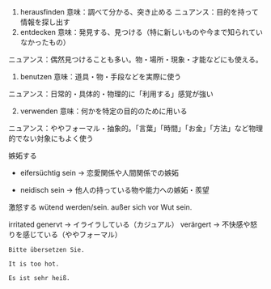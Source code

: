 1. herausfinden
意味：調べて分かる、突き止める
ニュアンス：目的を持って情報を探し出す
2. entdecken
意味：発見する、見つける（特に新しいものや今まで知られていなかったもの）

ニュアンス：偶然見つけることも多い。物・場所・現象・才能などにも使える。

1. benutzen
意味：道具・物・手段などを実際に使う

ニュアンス：日常的・具体的・物理的に「利用する」感覚が強い

2. verwenden
意味：何かを特定の目的のために用いる

ニュアンス：ややフォーマル・抽象的。「言葉」「時間」「お金」「方法」など物理的でない対象にもよく使う

嫉妬する

* eifersüchtig sein → 恋愛関係や人間関係での嫉妬

* neidisch sein → 他人の持っている物や能力への嫉妬・羨望


激怒する
wütend werden/sein.
außer sich vor Wut sein. 

irritated
genervt → イライラしている（カジュアル）
verärgert → 不快感や怒りを感じている（ややフォーマル）


```de
Bitte übersetzen Sie. 
```

```en
It is too hot.
```

```de
Es ist sehr heiß.
```




